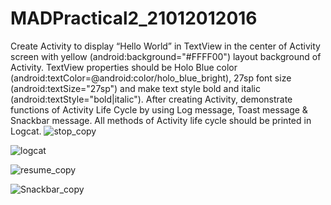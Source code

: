 # MADPractical2_21012012016

Create Activity to display “Hello World” in TextView in the center of Activity screen with yellow (android:background="#FFFF00") layout background of Activity. TextView properties should be Holo Blue color (android:textColor=@android:color/holo_blue_bright), 27sp font size (android:textSize="27sp") and make text style bold and italic (android:textStyle="bold|italic"). After creating Activity, demonstrate functions of Activity Life Cycle by using Log message, Toast message & Snackbar message. All methods of Activity life cycle should be printed in Logcat.
![stop_copy](https://user-images.githubusercontent.com/110770530/186754641-2e99ad91-5f57-4dc0-976a-cd2e05dcf63b.png)

![logcat](https://user-images.githubusercontent.com/110770530/186754665-38f4b450-1240-46a1-87c9-602cb3ae7790.png)

![resume_copy](https://user-images.githubusercontent.com/110770530/186754669-25325491-f7b7-4e00-80ca-ba9c7c8a2f78.png)

![Snackbar_copy](https://user-images.githubusercontent.com/110770530/186754673-9a9cb403-9317-4232-a0c0-b26c6be085e7.png)
